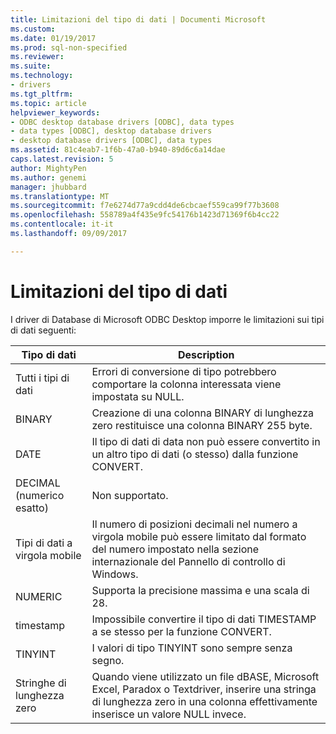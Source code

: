 ```yaml
---
title: Limitazioni del tipo di dati | Documenti Microsoft
ms.custom: 
ms.date: 01/19/2017
ms.prod: sql-non-specified
ms.reviewer: 
ms.suite: 
ms.technology:
- drivers
ms.tgt_pltfrm: 
ms.topic: article
helpviewer_keywords:
- ODBC desktop database drivers [ODBC], data types
- data types [ODBC], desktop database drivers
- desktop database drivers [ODBC], data types
ms.assetid: 81c4eab7-1f6b-47a0-b940-89d6c6a14dae
caps.latest.revision: 5
author: MightyPen
ms.author: genemi
manager: jhubbard
ms.translationtype: MT
ms.sourcegitcommit: f7e6274d77a9cdd4de6cbcaef559ca99f77b3608
ms.openlocfilehash: 558789a4f435e9fc54176b1423d71369f6b4cc22
ms.contentlocale: it-it
ms.lasthandoff: 09/09/2017

---
```

# <a name="data-type-limitations"></a>Limitazioni del tipo di dati
I driver di Database di Microsoft ODBC Desktop imporre le limitazioni sui tipi di dati seguenti:  
  
|Tipo di dati|Description|  
|---------------|-----------------|  
|Tutti i tipi di dati|Errori di conversione di tipo potrebbero comportare la colonna interessata viene impostata su NULL.|  
|BINARY|Creazione di una colonna BINARY di lunghezza zero restituisce una colonna BINARY 255 byte.|  
|DATE|Il tipo di dati di data non può essere convertito in un altro tipo di dati (o stesso) dalla funzione CONVERT.|  
|DECIMAL (numerico esatto)|Non supportato.|  
|Tipi di dati a virgola mobile|Il numero di posizioni decimali nel numero a virgola mobile può essere limitato dal formato del numero impostato nella sezione internazionale del Pannello di controllo di Windows.|  
|NUMERIC|Supporta la precisione massima e una scala di 28.|  
|timestamp|Impossibile convertire il tipo di dati TIMESTAMP a se stesso per la funzione CONVERT.|  
|TINYINT|I valori di tipo TINYINT sono sempre senza segno.|  
|Stringhe di lunghezza zero|Quando viene utilizzato un file dBASE, Microsoft Excel, Paradox o Textdriver, inserire una stringa di lunghezza zero in una colonna effettivamente inserisce un valore NULL invece.|
